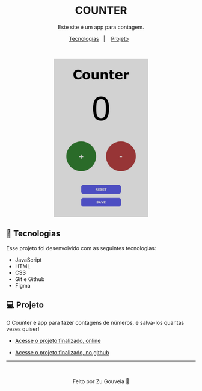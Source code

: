 <h1 align="center"> COUNTER </h1>

<p align="center">
Este site é um app para contagem.

<p align="center">
  <a href="#-tecnologias">Tecnologias</a>&nbsp;&nbsp;&nbsp;|&nbsp;&nbsp;&nbsp;
  <a href="#-projeto">Projeto</a>&nbsp;&nbsp;&nbsp;
</p>

<br>

<p align="center">
  <img alt="Projeto UniLink" src="counter.png" width="50%" >
</p>

## 🧠 Tecnologias

Esse projeto foi desenvolvido com as seguintes tecnologias:

- JavaScript
- HTML
- CSS
- Git e Github
- Figma

## 💻 Projeto

O Counter é app para fazer contagens de números, e salva-los quantas vezes quiser!

- [Acesse o projeto finalizado, online](https://appcontagem.netlify.app)

- [Acesse o projeto finalizado, no github](https://zugouveia.github.io/counter/)

---

<br>
<p align="center">
   Feito por Zu Gouveia 🖤
</p>
